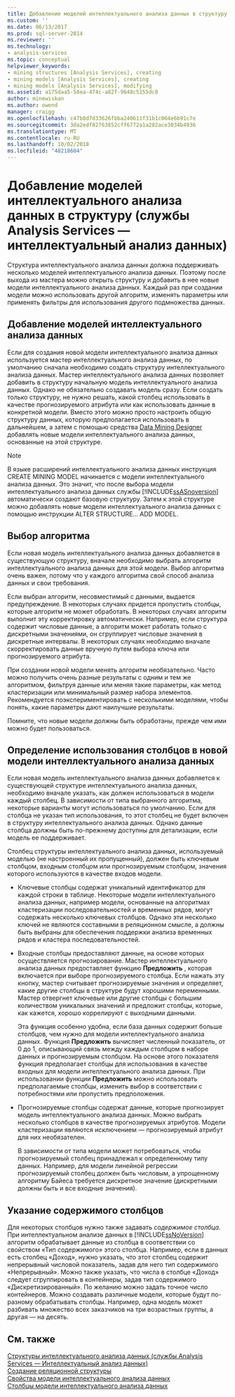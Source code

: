 ```yaml
---
title: Добавление моделей интеллектуального анализа данных в структуру (службы Analysis Services — Интеллектуальный анализ данных) | Документация Майкрософт
ms.custom: ''
ms.date: 06/13/2017
ms.prod: sql-server-2014
ms.reviewer: ''
ms.technology:
- analysis-services
ms.topic: conceptual
helpviewer_keywords:
- mining structures [Analysis Services], creating
- mining models [Analysis Services], creating
- mining models [Analysis Services], modifying
ms.assetid: a175daa5-58ea-474c-a82f-9648c5155dc8
author: minewiskan
ms.author: owend
manager: craigg
ms.openlocfilehash: c47b8d7d33626fbba240611f31b1c064e6b91c7e
ms.sourcegitcommit: 3da2edf82763852cff6772a1a282ace3034b4936
ms.translationtype: MT
ms.contentlocale: ru-RU
ms.lasthandoff: 10/02/2018
ms.locfileid: "48218604"
---
```

# <a name="add-mining-models-to-a-structure-analysis-services---data-mining"></a>Добавление моделей интеллектуального анализа данных в структуру (службы Analysis Services — интеллектуальный анализ данных)
  Структура интеллектуального анализа данных должна поддерживать несколько моделей интеллектуального анализа данных. Поэтому после выхода из мастера можно открыть структуру и добавить в нее новые модели интеллектуального анализа данных. Каждый раз при создании модели можно использовать другой алгоритм, изменять параметры или применять фильтры для использования другого подмножества данных.  
  
## <a name="adding-new-mining-models"></a>Добавление моделей интеллектуального анализа данных  
 Если для создания новой модели интеллектуального анализа данных используется мастер интеллектуального анализа данных, по умолчанию сначала необходимо создать структуру интеллектуального анализа данных. Мастер интеллектуального анализа данных позволяет добавить в структуру начальную модель интеллектуального анализа данных. Однако не обязательно создавать модель сразу. Если создать только структуру, не нужно решать, какой столбец использовать в качестве прогнозируемого атрибута или как использовать данные в конкретной модели. Вместо этого можно просто настроить общую структуру данных, которую предполагается использовать в дальнейшем, а затем с помощью средства [Data Mining Designer](data-mining-designer.md) добавлять новые модели интеллектуального анализа данных, основанные на этой структуре.  
  
> [!NOTE]  
>  В языке расширений интеллектуального анализа данных инструкция CREATE MINING MODEL начинается с модели интеллектуального анализа данных. Это значит, что после выбора модели интеллектуального анализа данных службы [!INCLUDE[ssASnoversion](../../includes/ssasnoversion-md.md)] автоматически создают базовую структуру. Затем к этой структуре можно добавлять новые модели интеллектуального анализа данных с помощью инструкции ALTER STRUCTURE… ADD MODEL.  
  
## <a name="choosing-an-algorithm"></a>Выбор алгоритма  
 Если новая модель интеллектуального анализа данных добавляется в существующую структуру, вначале необходимо выбрать алгоритм интеллектуального анализа данных для этой модели. Выбор алгоритма очень важен, потому что у каждого алгоритма свой способ анализа данных и свои требования.  
  
 Если выбран алгоритм, несовместимый с данными, выдается предупреждение. В некоторых случаях придется пропустить столбцы, которые алгоритм не может обработать. В некоторых случаях алгоритм выполнит эту корректировку автоматически. Например, если структура содержит числовые данные, а алгоритм может работать только с дискретными значениями, он сгруппирует числовые значения в дискретные интервалы. В некоторых случаях необходимо вначале скорректировать данные вручную путем выбора ключа или прогнозируемого атрибута.  
  
 При создании новой модели менять алгоритм необязательно. Часто можно получить очень разные результаты с одним и тем же алгоритмом, фильтруя данные или меняя такие параметры, как метод кластеризации или минимальный размер набора элементов. Рекомендуется поэкспериментировать с несколькими моделями, чтобы понять, какие параметры дают наилучшие результаты.  
  
 Помните, что новые модели должны быть обработаны, прежде чем ими можно будет пользоваться.  
  
## <a name="specifying-the-usage-of-columns-in-a-new-mining-model"></a>Определение использования столбцов в новой модели интеллектуального анализа данных  
 Если новая модель интеллектуального анализа данных добавляется к существующей структуре интеллектуального анализа данных, необходимо вначале указать, как должен использоваться в модели каждый столбец. В зависимости от типа выбранного алгоритма, некоторые варианты могут использоваться по умолчанию. Если для столбца не указан тип использования, то этот столбец не будет включен в структуру интеллектуального анализа данных. Однако данные столбца должны быть по-прежнему доступны для детализации, если модель ее поддерживает.  
  
 Столбец структуры интеллектуального анализа данных, используемый моделью (не настроенный их пропущенный), должен быть ключевым столбцом, входным столбцом или прогнозируемым столбцом, значения которого используются в качестве входов модели.  
  
-   Ключевые столбцы содержат уникальный идентификатор для каждой строки в таблице. Некоторые модели интеллектуального анализа данных, например модели, основанные на алгоритмах кластеризации последовательностей и временных рядов, могут содержать несколько ключевых столбцов. Однако эти несколько ключей не являются составными в реляционном смысле, а должны быть выбраны для обеспечения поддержки анализа временных рядов и кластера последовательностей.  
  
-   Входные столбцы предоставляют данные, на основе которых осуществляется прогнозирование. Мастер интеллектуального анализа данных предоставляет функцию **Предложить** , которая включается при выборе прогнозируемого столбца. Если нажать эту кнопку, мастер считывает прогнозируемые значения и определяет, какие другие столбцы в структуре будут хорошими переменными. Мастер отвергнет ключевые или другие столбцы с большим количеством уникальных значений и предложит столбцы, которые, как кажется, хорошо коррелируют с выходными данными.  
  
     Эта функция особенно удобна, если база данных содержит больше столбцов, чем нужно для модели интеллектуального анализа данных. Функция **Предложить** вычисляет численный показатель, от 0 до 1, описывающий связь между каждым столбцом в наборе данных и прогнозируемым столбцом. На основе этого показателя функция предполагает столбцы для использования в качестве входных для модели интеллектуального анализа данных. При использовании функции **Предложить** можно использовать предполагаемые столбцы, изменить выбор в соответствии с потребностями или пропустить предположения.  
  
-   Прогнозируемые столбцы содержат данные, которые прогнозирует модель интеллектуального анализа данных. Можно выбрать несколько столбцов в качестве прогнозируемых атрибутов. Модели кластеризации являются исключением — прогнозируемый атрибут для них необязателен.  
  
     В зависимости от типа модели может потребоваться, чтобы прогнозируемый столбец принадлежал к определенному типу данных. Например, для модели линейной регрессии прогнозируемый столбец должен быть числовым, а упрощенному алгоритму Байеса требуется дискретное значение (дискретными должны быть и все входные значения).  
  
## <a name="specifying-column-content"></a>Указание содержимого столбцов  
 Для некоторых столбцов нужно также задавать *содержимое столбца*. При интеллектуальном анализе данных в [!INCLUDE[ssNoVersion](../../includes/ssnoversion-md.md)] алгоритм обрабатывает данные из столбца в соответствии со свойством «Тип содержимого» этого столбца. Например, если в данных есть столбец «Доход», нужно указать, что этот столбец содержит непрерывный числовой показатель, задав для него тип содержимого «Непрерывный». Можно также указать, что числа в столбце «Доход» следует сгруппировать в контейнеры, задав тип содержимого «Дискретизированный». По желанию можно задать точное число контейнеров. Можно создавать различные модели, которые будут по-разному обрабатывать столбцы. Например, одна модель может разбивать множество всех заказчиков на три возрастных группы, а другая — на десять.  
  
## <a name="see-also"></a>См. также  
 [Структуры интеллектуального анализа данных &#40;службы Analysis Services — Интеллектуальный анализ данных&#41;](mining-structures-analysis-services-data-mining.md)   
 [Создание реляционной структуры](create-a-relational-mining-structure.md)   
 [Свойства модели интеллектуального анализа данных](mining-model-properties.md)   
 [Столбцы модели интеллектуального анализа данных](mining-model-columns.md)  
  
  
